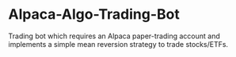 # Alpaca-Algo-Trading-Bot

Trading bot which requires an Alpaca paper-trading account and implements a simple mean reversion strategy to trade stocks/ETFs.
